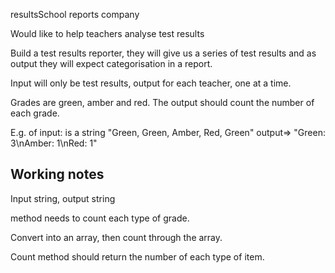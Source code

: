 resultsSchool reports company

Would like to help teachers analyse test results

Build a test results reporter, they will give us a series of test results and as output they will expect categorisation in a report.

Input will only be test results, output for each teacher, one at a time.

Grades are green, amber and red.  The output should count the number of each grade.

E.g. of input: is a string "Green, Green, Amber, Red, Green"
output=> "Green: 3\nAmber: 1\nRed: 1"

## Working notes

Input string, output string

method needs to count each type of grade.

Convert into an array, then count through the array.

Count method should return the number of each type of item.  
